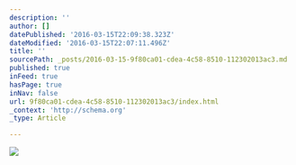 ```yaml
---
description: ''
author: []
datePublished: '2016-03-15T22:09:38.323Z'
dateModified: '2016-03-15T22:07:11.496Z'
title: ''
sourcePath: _posts/2016-03-15-9f80ca01-cdea-4c58-8510-112302013ac3.md
published: true
inFeed: true
hasPage: true
inNav: false
url: 9f80ca01-cdea-4c58-8510-112302013ac3/index.html
_context: 'http://schema.org'
_type: Article

---
```

![](https://the-grid-user-content.s3-us-west-2.amazonaws.com/9d544bfb-0bd6-44cd-89c7-0454cf43624c.png)